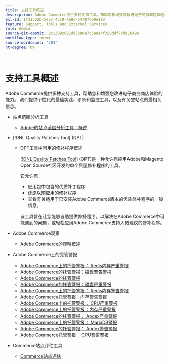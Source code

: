 ```yaml
---
title: 支持工具概述
description: Adobe Commerce提供多种支持工具，帮助您和增强您改进电子商务商店体验的能力。 我们提供个性化的最佳实践、诊断和监控工具，以及有关您站点的最相关信息。
exl-id: 1f41c02b-5e5c-45c9-a68c-24787b69e193
feature: Support, Tools and External Services
role: Admin
source-git-commit: 2c1389c081dd3880a7c5a8e4f280ddf7bd91849e
workflow-type: tm+mt
source-wordcount: '304'
ht-degree: 0%

---
```


# 支持工具概述

Adobe Commerce提供多种支持工具，帮助您和增强您改进电子商务商店体验的能力。 我们提供个性化的最佳实践、诊断和监控工具，以及有关您站点的最相关信息。

* 站点范围分析工具

   * [Adobe的站点范围分析工具：概述](/help/support-tools/site-wide-analysis-tool/swat-tool-overview.md)

* [!DNL Quality Patches Tool] (QPT)

   * [QPT工具中可用的修补程序概述](https://experienceleague.adobe.com/en/docs/commerce-operations/tools/quality-patches-tool/patches-available-in-qpt/patches-available-in-qpt-tool-overview)

     [[!DNL Quality Patches Tool]](https://github.com/magento/quality-patches) (QPT)是一种允许您应用Adobe和Magento Open Source社区开发的单个质量修补程序的工具。

     它允许您：

      * 应用包中包含的优质补丁程序
      * 还原以前应用的修补程序
      * 查看有关适用于已安装Adobe Commerce版本的优质修补程序的一般信息。

     该工具旨在让您能够自助提供修补程序，以解决在Adobe Commerce中可能遇到的问题，或轻松应用Adobe Commerce支持人员建议的修补程序。

* Adobe Commerce观察

   * Adobe Commerce的[观察概述](https://experienceleague.adobe.com/en/docs/commerce-operations/tools/observation-for-adobe-commerce/intro)

* Adobe Commerce上的受管警报
   * [Adobe Commerce上的托管警报： Redis内存严重警报](https://experienceleague.adobe.com/en/docs/commerce-operations/tools/managed-alerts-for-adobe-commerce/managed-alerts-on-magento-commerce-redis-memory-critical-alert)
   * [Adobe Commerce的托管警报：磁盘警告警报](https://experienceleague.adobe.com/en/docs/commerce-operations/tools/managed-alerts-for-adobe-commerce/managed-alerts-for-magento-commerce-disk-warning-alert)
   * [Adobe Commerce的托管警报](https://experienceleague.adobe.com/en/docs/commerce-operations/tools/managed-alerts-for-adobe-commerce/managed-alerts-for-magento-commerce)
   * [Adobe Commerce的托管警报：磁盘严重警报](https://experienceleague.adobe.com/en/docs/commerce-operations/tools/managed-alerts-for-adobe-commerce/managed-alerts-for-magento-commerce-disk-critical-alert)
   * [Adobe Commerce上的托管警报： Redis内存警告警报](https://experienceleague.adobe.com/en/docs/commerce-operations/tools/managed-alerts-for-adobe-commerce/managed-alerts-on-magento-commerce-redis-memory-warning-alert)
   * [Adobe Commerce托管警报：内存警告警报](https://experienceleague.adobe.com/en/docs/commerce-operations/tools/managed-alerts-for-adobe-commerce/managed-alerts-for-magento-commerce-memory-warning-alert)
   * [Adobe Commerce上的托管警报： CPU严重警报](https://experienceleague.adobe.com/en/docs/commerce-operations/tools/managed-alerts-for-adobe-commerce/managed-alerts-on-magento-commerce-cpu-critical-alert)
   * [Adobe Commerce上的托管警报：内存严重警报](https://experienceleague.adobe.com/en/docs/commerce-operations/tools/managed-alerts-for-adobe-commerce/managed-alerts-on-magento-commerce-memory-critical-alert)
   * [Adobe Commerce的托管警报： Apdex严重警报](https://experienceleague.adobe.com/en/docs/commerce-operations/tools/managed-alerts-for-adobe-commerce/managed-alerts-for-magento-commerce-apdex-critical-alert)
   * [Adobe Commerce上的托管警报： MariaDB警报](https://experienceleague.adobe.com/en/docs/commerce-operations/tools/managed-alerts-for-adobe-commerce/managed-alerts-on-magento-commerce-mariadb-alerts)
   * [Adobe Commerce的托管警报： Apdex警告警报](https://experienceleague.adobe.com/en/docs/commerce-operations/tools/managed-alerts-for-adobe-commerce/managed-alerts-for-magento-commerce-apdex-warning-alert)
   * [Adobe Commerce托管警报： CPU警告警报](https://experienceleague.adobe.com/en/docs/commerce-operations/tools/managed-alerts-for-adobe-commerce/managed-alerts-for-magento-commerce-cpu-warning-alert)
* Commerce站点评估工具
   * [Commerce站点评估](https://experienceleague.adobe.com/tools/commerce-site-assessment/index.html)
